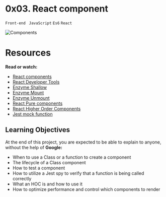 # 0x03. React component

`Front-end ` `JavaScript` `Es6` `React`

![Components](https://s3.amazonaws.com/alx-intranet.hbtn.io/uploads/medias/2019/12/7953d594b3ffc14201f5.jpeg?X-Amz-Algorithm=AWS4-HMAC-SHA256&X-Amz-Credential=AKIARDDGGGOUSBVO6H7D%2F20220719%2Fus-east-1%2Fs3%2Faws4_request&X-Amz-Date=20220719T195859Z&X-Amz-Expires=86400&X-Amz-SignedHeaders=host&X-Amz-Signature=f288b8a85606740bf8287ec02c8dc03e6790e616022e5737c798f4998cf92e03)

# Resources

**Read or watch:**

- [React components](https://reactjs.org/docs/react-component.html)
- [React Developer Tools](https://chrome.google.com/webstore/detail/react-developer-tools/fmkadmapgofadopljbjfkapdkoienihi)
- [Enzyme Shallow](https://enzymejs.github.io/enzyme/docs/api/shallow.html)
- [Enzyme Mount](https://enzymejs.github.io/enzyme/docs/api/ReactWrapper/mount.html)
- [Enzyme Unmount](https://enzymejs.github.io/enzyme/docs/api/ReactWrapper/unmount.html)
- [React Pure components]()
- [React Higher Order Components](https://reactjs.org/docs/react-api.html#reactpurecomponent)
- [Jest mock function](https://jestjs.io/docs/jest-object)

## Learning Objectives

At the end of this project, you are expected to be able to explain to anyone, without the help of **Google:**

- When to use a Class or a function to create a component
- The lifecycle of a Class component
- How to test a component
- How to utilize a Jest spy to verify that a function is being called correctly
- What an HOC is and how to use it
- How to optimize performance and control which components to render

